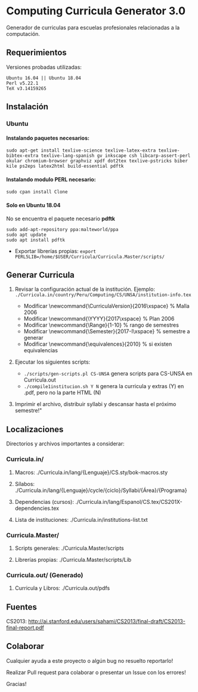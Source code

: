 # Computing Curricula Generator 3.0

Generador de curriculas para escuelas profesionales relacionadas a la computación.

## Requerimientos

Versiones probadas utilizadas:

```
Ubuntu 16.04 || Ubuntu 18.04
Perl v5.22.1
TeX v3.14159265
```

## Instalación

### Ubuntu

#### Instalando paquetes necesarios:

```
sudo apt-get install texlive-science texlive-latex-extra texlive-bibtex-extra texlive-lang-spanish gv inkscape csh libcarp-assert-perl okular chromium-browser graphviz xpdf dot2tex texlive-pstricks biber kile ps2eps latex2html build-essential pdftk

```
#### Instalando modulo PERL necesario:

```
sudo cpan install Clone
```

#### **Solo en Ubuntu 18.04**

No se encuentra el paquete necesario __pdftk__

```
sudo add-apt-repository ppa:malteworld/ppa
sudo apt update
sudo apt install pdftk
```






* Exportar librerías propias: `export PERL5LIB=/home/$USER/Curricula/Curricula.Master/scripts/`



## Generar Curricula

1. Revisar la configuración actual de la institución. Ejemplo: `./Curricula.in/country/Peru/Computing/CS/UNSA/institution-info.tex`
    * Modificar \newcommand{\CurriculaVersion}{2016\xspace} % Malla 2006
    * Modificar \newcommand{\YYYY}{2017\xspace} % Plan 2006
    * Modificar \newcommand{\Range}{1-10} % rango de semestres
    * Modificar \newcommand{\Semester}{2017-I\xspace} % semestre a generar
    * Modificar \newcommand{\equivalences}{2010} %  si existen equivalencias

1. Ejecutar los siguientes scripts:
    * `./scripts/gen-scripts.pl CS-UNSA` genera scripts para CS-UNSA en Curricula.out
    * `./compile1institucion.sh Y N` genera la curricula y extras (Y) en .pdf, pero no la parte HTML (N)

1. Imprimir el archivo, distribuir syllabi y descansar hasta el próximo semestre!"


## Localizaciones
Directorios y archivos importantes a considerar:

### Curricula.in/

1. Macros: ./Curricula.in/lang/{Lenguaje}/CS.sty/bok-macros.sty

1. Sílabos: ./Curricula.in/lang/{Lenguaje}/cycle/{ciclo}/Syllabi/{Área}/{Programa}

1. Dependencias (cursos): ./Curricula.in/lang/Espanol/CS.tex/CS201X-dependencies.tex

1. Lista de instituciones: ./Curricula.in/institutions-list.txt

### Curricula.Master/

1. Scripts generales: ./Curricula.Master/scripts

1. Librerías propias: ./Curricula.Master/scripts/Lib

### Curricula.out/ (Generado)

1. Curricula y Libros: ./Curricula.out/pdfs

## Fuentes

CS2013: http://ai.stanford.edu/users/sahami/CS2013/final-draft/CS2013-final-report.pdf

## Colaborar

Cualquier ayuda a este proyecto o algún bug no resuelto reportarlo!

Realizar Pull request para colaborar o presentar un Issue con los errores!

Gracias!
